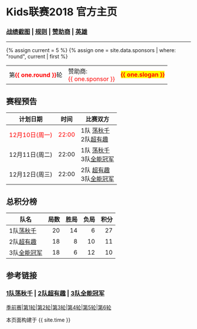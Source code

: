 # Kids联赛2018 官方主页
### [战绩截图](https://m.weibo.cn/u/6852703787) \| [规则][rule] \| [赞助商][spr] \| [英雄][hero]
---

{% assign current = 5 %}
{% assign one = site.data.sponsors | where: "round", current | first %}

<table> 
   <tr>    
    <td> 第<b><font color="red">{{ one.round }}</font></b>轮</td>
    <td> 赞助商:<br><font color="red">{{ one.sponsor }} </font></td>
      <td> 
         <b>
            <font color="red">
               <span style="background-color: yellow">{{ one.slogan }}</span>
            </font>
         </b> 
      </td>
   </tr>
</table>


## 赛程预告
<!--本轮已完赛-->


|计划日期|时间|比赛双方|
|--------|------|----|
| <font color="red">12月10日(周一)</font>| <font color="red"> 22:00</font>| 1队 [荡秋千][t1] <br> 2队[超有趣][t2] |	
|12月11日(周二)| 22:00 | 1队 [荡秋千][t1] <br> 3队[全能冠军][t3] |	
|12月12日(周三)| 22:00 | 2队 [超有趣][t2] <br> 3队[全能冠军][t3] |	


## 总积分榜

| 队名            | 局数 | 胜局 | 负局 |  积分 |
|-------------   | --: | --: | --: | --: |
| 1队[荡秋千][t1]  | 20  | 14  | 6 | 27 |
| 2队[超有趣][t2]  | 18  | 8  | 10 | 11 |
| 3队[全能冠军][t3]| 18  | 6 | 12 | 10 |

## 参考链接

### [1队荡秋千][t1] \| [2队超有趣][t2] \| [3队全能冠军][t3]

[季前赛][r0]\|[第1轮][r1]\|[第2轮][r2]\|[第3轮][r3]\|[第4轮][r4]\|[第5轮][r5]\|[第6轮][r6]

[rule]: rule.md
[t1]: team1.md
[t2]: team2.md
[t3]: team3.md
[spr]: sponsor.md
[r0]: round0.md
[r1]: round1.md
[r2]: round2.md
[r3]: round3.md
[r4]: round4.md
[r5]: round5.md
[r6]: round6.md
[hero]: hero.md

本页面构建于 {{ site.time }}

